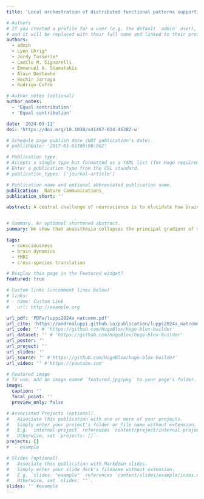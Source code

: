 ```yaml
---
title: 'Local orchestration of distributed functional patterns supporting loss and restoration of consciousness in the primate brain'

# Authors
# If you created a profile for a user (e.g. the default `admin` user), write the username (folder name) here
# and it will be replaced with their full name and linked to their profile.
authors:
  - admin
  - Lynn Uhrig*  
  - Jordy Tasserie*  
  - Camilo M. Signorelli  
  - Emmanuel A. Stamatakis  
  - Alain Destexhe  
  - Bechir Jarraya  
  - Rodrigo Cofre 

# Author notes (optional)
author_notes:
  - 'Equal contribution'
  - 'Equal contribution'

date: '2024-03-11'
doi: 'https://doi.org/10.1038/s41467-024-46382-w'

# Schedule page publish date (NOT publication's date).
# publishDate: '2017-01-01T00:00:00Z'

# Publication type.
# Accepts a single type but formatted as a YAML list (for Hugo requirements).
# Enter a publication type from the CSL standard.
# publication_types: ['journal-article']

# Publication name and optional abbreviated publication name.
publication: _Nature Communications_
publication_short: ''

abstract: A central challenge of neuroscience is to elucidate how brain function supports consciousness. Here, we combine the specificity of focal deep brain stimulation with fMRI coverage of the entire cortex, in awake and anaesthetised non-human primates. During propofol, sevoflurane, or ketamine anaesthesia, and subsequent restoration of responsiveness by electrical stimulation of the central thalamus, we investigate how loss of consciousness impacts distributed patterns of structure-function organisation across scales. We report that distributed brain activity under anaesthesia is increasingly constrained by brain structure across scales, coinciding with anaesthetic-induced collapse of multiple dimensions of hierarchical cortical organisation. These distributed signatures are observed across different anaesthetics, and they are reversed by electrical stimulation of the central thalamus, coinciding with recovery of behavioural markers of arousal. No such effects were observed upon stimulating the ventral lateral thalamus, demonstrating specificity. Overall, we identify consistent distributed signatures of consciousness that are orchestrated by specific thalamic nuclei.


# Summary. An optional shortened abstract.
summary: We show that anaesthesia collapses the principal gradient of macaque functional connectivity, which is restored upon re-awakening induced by thalamic deep-brain stimulation.

tags:
  - consciousness
  - brain dynamics
  - fMRI
  - cross-species translation

# Display this page in the Featured widget?
featured: true

# Custom links (uncomment lines below)
# links:
# - name: Custom Link
#   url: http://example.org

url_pdf: 'PDFs/luppi2024a_natcomm.pdf'
url_cite: 'https://andrealuppi.github.io/publication/luppi2024a_natcomm/cite.bib'
url_code: '' # 'https://github.com/HugoBlox/hugo-blox-builder'
url_dataset: '' # 'https://github.com/HugoBlox/hugo-blox-builder'
url_poster: ''
url_project: ''
url_slides: ''
url_source: '' #'https://github.com/HugoBlox/hugo-blox-builder'
url_video: '' #'https://youtube.com'

# Featured image
# To use, add an image named `featured.jpg/png` to your page's folder.
image:
  caption: ''
  focal_point: ''
  preview_only: false

# Associated Projects (optional).
#   Associate this publication with one or more of your projects.
#   Simply enter your project's folder or file name without extension.
#   E.g. `internal-project` references `content/project/internal-project/index.md`.
#   Otherwise, set `projects: []`.
projects: []
#  - example

# Slides (optional).
#   Associate this publication with Markdown slides.
#   Simply enter your slide deck's filename without extension.
#   E.g. `slides: "example"` references `content/slides/example/index.md`.
#   Otherwise, set `slides: ""`.
slides: '' #example
---
```


<!-- {{% callout note %}}
Click the _Cite_ button above to demo the feature to enable visitors to import publication metadata into their reference management software.
{{% /callout %}}

{{% callout note %}}
Create your slides in Markdown - click the _Slides_ button to check out the example.
{{% /callout %}}

Add the publication's **full text** or **supplementary notes** here. You can use rich formatting such as including [code, math, and images](https://docs.hugoblox.com/content/writing-markdown-latex/). -->
